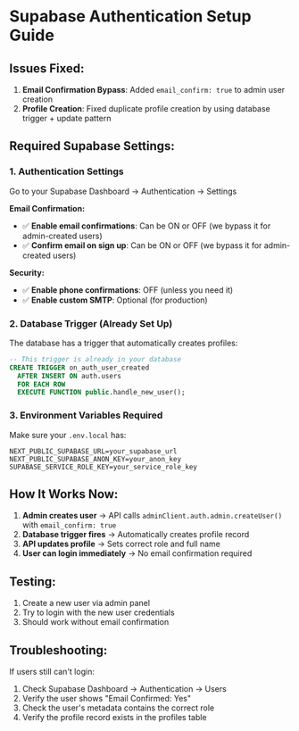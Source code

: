 # Supabase Authentication Setup Guide

## Issues Fixed:
1. **Email Confirmation Bypass**: Added `email_confirm: true` to admin user creation
2. **Profile Creation**: Fixed duplicate profile creation by using database trigger + update pattern

## Required Supabase Settings:

### 1. Authentication Settings
Go to your Supabase Dashboard → Authentication → Settings

**Email Confirmation:**
- ✅ **Enable email confirmations**: Can be ON or OFF (we bypass it for admin-created users)
- ✅ **Confirm email on sign up**: Can be ON or OFF (we bypass it for admin-created users)

**Security:**
- ✅ **Enable phone confirmations**: OFF (unless you need it)
- ✅ **Enable custom SMTP**: Optional (for production)

### 2. Database Trigger (Already Set Up)
The database has a trigger that automatically creates profiles:

```sql
-- This trigger is already in your database
CREATE TRIGGER on_auth_user_created
  AFTER INSERT ON auth.users
  FOR EACH ROW
  EXECUTE FUNCTION public.handle_new_user();
```

### 3. Environment Variables Required
Make sure your `.env.local` has:

```env
NEXT_PUBLIC_SUPABASE_URL=your_supabase_url
NEXT_PUBLIC_SUPABASE_ANON_KEY=your_anon_key
SUPABASE_SERVICE_ROLE_KEY=your_service_role_key
```

## How It Works Now:

1. **Admin creates user** → API calls `adminClient.auth.admin.createUser()` with `email_confirm: true`
2. **Database trigger fires** → Automatically creates profile record
3. **API updates profile** → Sets correct role and full name
4. **User can login immediately** → No email confirmation required

## Testing:

1. Create a new user via admin panel
2. Try to login with the new user credentials
3. Should work without email confirmation

## Troubleshooting:

If users still can't login:
1. Check Supabase Dashboard → Authentication → Users
2. Verify the user shows "Email Confirmed: Yes"
3. Check the user's metadata contains the correct role
4. Verify the profile record exists in the profiles table